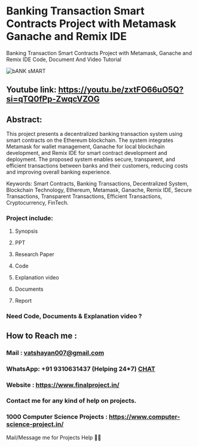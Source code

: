 # Banking Transaction Smart Contracts Project with Metamask Ganache and Remix IDE
Banking Transaction Smart Contracts Project with Metamask, Ganache and Remix IDE Code, Document And Video Tutorial

![bANK sMART](https://github.com/user-attachments/assets/79d9722b-ecbe-41e6-972c-e5e73051ffeb)

## Youtube link: https://youtu.be/zxtFO66uO5Q?si=qTQ0fPp-ZwqcVZOG

## Abstract:
This project presents a decentralized banking transaction system using smart contracts on the Ethereum blockchain. The system integrates Metamask for wallet management, Ganache for local blockchain development, and Remix IDE for smart contract development and deployment. The proposed system enables secure, transparent, and efficient transactions between banks and their customers, reducing costs and improving overall banking experience.

Keywords:
Smart Contracts, Banking Transactions, Decentralized System, Blockchain Technology, Ethereum, Metamask, Ganache, Remix IDE, Secure Transactions, Transparent Transactions, Efficient Transactions, Cryptocurrency, FinTech.

### Project include: 

1. Synopsis

2. PPT

3. Research Paper


4. Code

5. Explanation video

6. Documents

7. Report


### Need Code, Documents & Explanation video ? 

## How to Reach me :

### Mail : vatshayan007@gmail.com 

### WhatsApp: +91 9310631437 (Helping 24*7) **[CHAT](https://wa.me/message/CHWN2AHCPMAZK1)** 

### Website : https://www.finalproject.in/

### Contact me for any kind of help on projects.
### 1000 Computer Science Projects : https://www.computer-science-project.in/


Mail/Message me for Projects Help 🙏🏻

